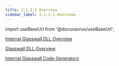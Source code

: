 ```yaml
---
title: 2.1.2.1 Overview 
sidebar_label: 2.1.2.1 Overview 
---
```


import useBaseUrl from '@docusaurus/useBaseUrl';

[Internal Glasswall DLL Overview](../../artifacts/GlasswallDLLOverview)  

[Glasswall DLL Overview](../../artifacts/GlasswallDLLOverview)  

[Internal Glasswall Code Generators](../../artifacts/GlasswallCodeGenerators)
